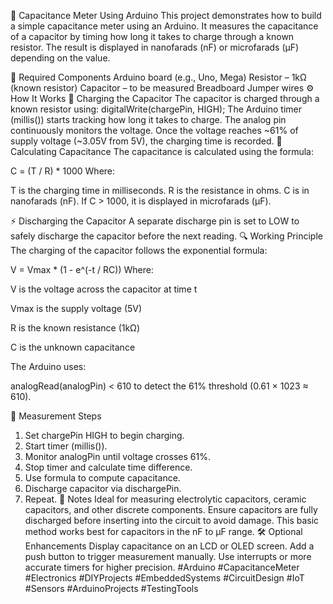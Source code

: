 🧪 Capacitance Meter Using Arduino
This project demonstrates how to build a simple capacitance meter using an Arduino. It measures the capacitance of a capacitor by timing how long it takes to charge through a known resistor. The result is displayed in nanofarads (nF) or microfarads (µF) depending on the value.

🧰 Required Components
Arduino board (e.g., Uno, Mega)
Resistor – 1kΩ (known resistor)
Capacitor – to be measured
Breadboard
Jumper wires
⚙️ How It Works
🔌 Charging the Capacitor
The capacitor is charged through a known resistor using:
digitalWrite(chargePin, HIGH);
The Arduino timer (millis()) starts tracking how long it takes to charge.
The analog pin continuously monitors the voltage.
Once the voltage reaches ~61% of supply voltage (~3.05V from 5V), the charging time is recorded.
📐 Calculating Capacitance
The capacitance is calculated using the formula:

C = (T / R) * 1000
Where:

T is the charging time in milliseconds.
R is the resistance in ohms.
C is in nanofarads (nF).
If C > 1000, it is displayed in microfarads (µF).

⚡ Discharging the Capacitor
A separate discharge pin is set to LOW to safely discharge the capacitor before the next reading.
🔍 Working Principle
The charging of the capacitor follows the exponential formula:

V = Vmax * (1 - e^(-t / RC))
Where:

V is the voltage across the capacitor at time t

Vmax is the supply voltage (5V)

R is the known resistance (1kΩ)

C is the unknown capacitance

The Arduino uses:

analogRead(analogPin) < 610
to detect the 61% threshold (0.61 × 1023 ≈ 610).

🧪 Measurement Steps
1. Set chargePin HIGH to begin charging.
2. Start timer (millis()).
3. Monitor analogPin until voltage crosses 61%.
4. Stop timer and calculate time difference.
5. Use formula to compute capacitance.
6. Discharge capacitor via dischargePin.
7. Repeat.
📎 Notes
Ideal for measuring electrolytic capacitors, ceramic capacitors, and other discrete components.
Ensure capacitors are fully discharged before inserting into the circuit to avoid damage.
This basic method works best for capacitors in the nF to µF range.
🛠️ Optional Enhancements
Display capacitance on an LCD or OLED screen.
Add a push button to trigger measurement manually.
Use interrupts or more accurate timers for higher precision.
#Arduino #CapacitanceMeter #Electronics #DIYProjects #EmbeddedSystems #CircuitDesign #IoT #Sensors #ArduinoProjects #TestingTools
